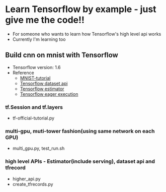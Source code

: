 # Learn Tensorflow by example - just give me the code!!
* For someone who wants to learn how Tensorflow's high level api works
* Currently I'm learning too

## Build cnn on mnist with Tensorflow
* Tensorflow version: 1.6
* Reference
    * [MNIST-tutorial](https://www.tensorflow.org/tutorials/layers)
    * [Tensorflow dataset api](https://www.tensorflow.org/programmers_guide/datasets)
    * [Tensorflow estimator](https://www.tensorflow.org/programmers_guide/estimators)
    * [Tensorflow eager execution](https://github.com/tensorflow/tensorflow/tree/master/tensorflow/contrib/eager)

### tf.Session and tf.layers
* tf-official-tutorial.py

### multi-gpu, muti-tower fashion(using same network on each GPU)
* multi_gpu.py, test_run.sh

### high level APIs - Estimator(include serving), dataset api and tfrecord
* higher_api.py
* create_tfrecords.py
